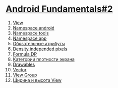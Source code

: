 <h1><a href="https://www.youtube.com/watch?v=YPdpIpUeWsw&list=PLjLCGE4bVpHCJvtGpEVl-4IYGHB1A8FCc&index=14">Android Fundamentals#2</a></h1>
<ol>
<li><a href ="https://youtube.com/live/YPdpIpUeWsw?si=EnSIkaIECMiOmarE&t=540">View</li>
<li><a href ="https://youtube.com/live/YPdpIpUeWsw?si=EnSIkaIECMiOmarE&t=894">Namespace android</li>
<li><a href ="https://youtube.com/live/YPdpIpUeWsw?si=EnSIkaIECMiOmarE&t=894">Namespace tools</li>
<li><a href ="https://youtube.com/live/YPdpIpUeWsw?si=EnSIkaIECMiOmarE&t=987">Namespace app</li>
<li><a href ="https://youtube.com/live/YPdpIpUeWsw?si=EnSIkaIECMiOmarE&t=987">Обязательные атрибуты</li>
<li><a href ="https://youtube.com/live/YPdpIpUeWsw?si=EnSIkaIECMiOmarE&t=1087">Density independed pixels</li>
<li><a href ="https://youtube.com/live/YPdpIpUeWsw?si=EnSIkaIECMiOmarE&t=1200">Formula DP</li>
<li><a href ="https://youtube.com/live/YPdpIpUeWsw?si=EnSIkaIECMiOmarE&t=1245">Категории плотности экрана</li>
<li><a href ="https://www.youtube.com/live/YPdpIpUeWsw?feature=share&t=1606">Drawables</li>
<li><a href ="https://www.youtube.com/live/YPdpIpUeWsw?feature=share&t=1745">Vector</li>
<li><a href ="https://www.youtube.com/live/YPdpIpUeWsw?feature=share&t=1745">View Group</li>
<li><a href ="https://www.youtube.com/live/YPdpIpUeWsw?feature=share&t=1943">Ширина и высота View</li>


</ol>


